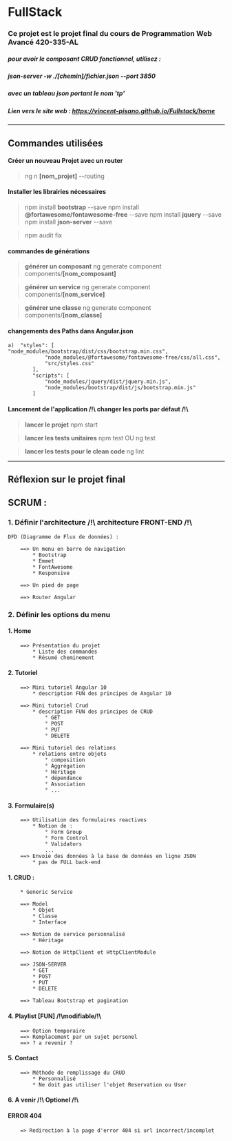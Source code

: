 # FullStack

### Ce projet est le projet final du cours de **Programmation Web Avancé 420-335-AL**

##### pour avoir le composant CRUD fonctionnel, utilisez :
##### json-server -w ./[chemin]/fichier.json --port 3850 
##### avec un tableau json portant le nom 'tp'

##### Lien vers le site web : https://vincent-pisano.github.io/Fullstack/home

___

## Commandes utilisées

#### Créer un nouveau Projet avec un router
> ng n **[nom_projet]** --routing

#### Installer les librairies nécessaires
> npm install **bootstrap** --save
> npm install **@fortawesome/fontawesome-free** --save
> npm install **jquery** --save 
> npm install **json-server** --save

> npm audit fix

#### commandes de générations
> **générer un composant**
> ng generate component components/**[nom_composant]**

> **générer un service**
> ng generate component components/**[nom_service]**

> **générer une classe**
> ng generate component components/**[nom_classe]**

#### changements des Paths dans Angular.json
    a)	"styles": [ 
    "node_modules/bootstrap/dist/css/bootstrap.min.css",
                "node_modules/@fortawesome/fontawesome-free/css/all.css",
                "src/styles.css"
            ],
            "scripts": [
                "node_modules/jquery/dist/jquery.min.js",
                "node_modules/bootstrap/dist/js/bootstrap.min.js"
            ]

#### Lancement de l'application /!\ changer les ports par défaut /!\
> **lancer le projet**
> npm start

> **lancer les tests unitaires**
> npm test
> OU
> ng test

> **lancer les tests pour le clean code**
> ng lint

___

## Réflexion sur le projet final
## SCRUM :
### 1. Définir l'architecture /!\ architecture FRONT-END /!\
    DFD (Diagramme de Flux de données) : 
    
        ==> Un menu en barre de navigation
            * Bootstrap
            * Emmet
            * FontAwesome
            * Responsive
            
        ==> Un pied de page
        
        ==> Router Angular
### 2. Définir les options du menu

#### 1. Home
        ==> Présentation du projet
            * Liste des commandes
            * Résumé cheminement

#### 2. Tutoriel
        ==> Mini tutoriel Angular 10
            * description FUN des principes de Angular 10
            
        ==> Mini tutoriel Crud
            * description FUN des principes de CRUD
                ° GET
                ° POST
                ° PUT
                ° DELETE
                
        ==> Mini tutoriel des relations
            * relations entre objets
                ° composition
                ° Aggrégation
                ° Héritage
                ° dépendance
                ° Association
                ° ...

#### 3. Formulaire(s)
        ==> Utilisation des formulaires reactives
            * Notion de :
                ° Form Group
                ° Form Control
                ° Validators
                ...
        ==> Envoie des données à la base de données en ligne JSON 
            * pas de FULL back-end

#### 1. CRUD :
        * Generic Service
        
        ==> Model
            * Objet
            * Classe
            * Interface
        
        ==> Notion de service personnalisé
            * Héritage
            
        ==> Notion de HttpClient et HttpClientModule
        
        ==> JSON-SERVER
            * GET
            * POST
            * PUT
            * DELETE
            
        ==> Tableau Bootstrap et pagination
            
#### 4. Playlist [FUN] /!\modifiable/!\
        ==> Option temporaire
        ==> Remplacement par un sujet personel
        ==> ? a revenir ?

#### 5. Contact
        ==> Méthode de remplissage du CRUD
            * Personnalisé
            * Ne doit pas utiliser l'objet Reservation ou User

#### 6. A venir /!\ Optionel /!\

#### ERROR 404
        => Redirection à la page d'error 404 si url incorrect/incomplet



